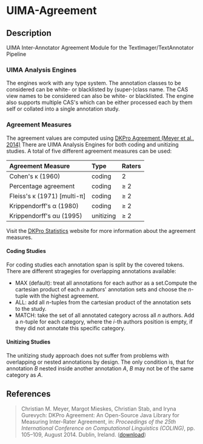 # UIMA-Agreement

## Description
UIMA Inter-Annotator Agreement Module for the TextImager/TextAnnotator Pipeline


### UIMA Analysis Engines
The engines work with any type system.
The annotation classes to be considered can be white- or blacklisted by (super-)class name.
The CAS view names to be considered can also be white- or blacklisted.
The engine also supports multiple CAS's which can be either processed each by them self or collated into a single annotation study.

### Agreement Measures
The agreement values are computed using [DKPro Agreement (Meyer et al., 2014)](https://dkpro.github.io/dkpro-statistics/) There are UIMA Analysis Engines for both coding and unitizing studies. A total of five different agreement measures can be used:

| Agreement Measure                    | Type      | Raters |
|:-------------------------------------|:----------|:-------|
| Cohen's &kappa; (1960)               | coding    | 2      |
| Percentage agreement                 | coding    | &ge; 2 |
| Fleiss's &kappa; (1971) [multi-&pi;] | coding    | &ge; 2 |
| Krippendorff's &alpha; (1980)        | coding    | &ge; 2 |
| Krippendorff's &alpha;u (1995)       | unitizing | &ge; 2 |

Visit the [DKPro Statistics](https://dkpro.github.io/dkpro-statistics/) website for more information about the agreement measures.

#### Coding Studies
For coding studies each annotation span is split by the covered tokens. There are different stragegies for overlapping annotations available:
- MAX (default): treat all annotations for each author as a set.Compute the cartesian product of each _n_ authors' annotation sets and choose the _n_-tuple with the highest agreement.
- ALL: add all _n_-tuples from the cartesian product of the annotation sets to the study.
- MATCH: take the set of all annotated category across all _n_ authors. Add a _n_-tuple for each category, where the _i_-th authors position is empty, if they did not annotate this specific category.

#### Unitizing Studies
The unitizing study approach does not suffer from problems with overlapping or nested annotations by design.
The only condition is, that for annotation _B_ nested inside another annotation _A_, _B_ may not be of the same category as _A_.


## References
> Christian M. Meyer, Margot Mieskes, Christian Stab, and Iryna Gurevych: DKPro Agreement: An Open-Source Java Library for Measuring Inter-Rater Agreement, in: _Proceedings of the 25th International Conference on Computational Linguistics (COLING)_, pp. 105–109, August 2014. Dublin, Ireland. ([download](https://www.ukp.tu-darmstadt.de/publications/details/?no_cache=1&tx_bibtex_pi1%5Bpub_id%5D=TUD-CS-2014-0863))
